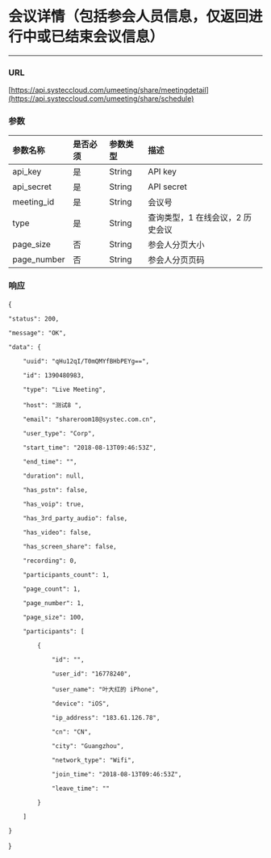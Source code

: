 # 会议详情（包括参会人员信息，仅返回进行中或已结束会议信息）

---

### URL

[https://api.systeccloud.com/umeeting/share/meetingdetail](https://api.systeccloud.com/umeeting/share/schedule)

### 参数

| 参数名称 | 是否必须 | 参数类型 | 描述 |
| :--- | :--- | :--- | :--- |
| api\_key | 是 | String | API key |
| api\_secret | 是 | String | API secret |
| meeting\_id | 是 | String | 会议号 |
| type | 是 | String | 查询类型，1 在线会议，2 历史会议 |
| page\_size | 否 | String | 参会人分页大小 |
| page\_number | 否 | String | 参会人分页页码 |

### 响应

{

```
"status": 200,

"message": "OK",

"data": {

    "uuid": "qHu12qI/T0mQMYfBHbPEYg==",

    "id": 1390480983,

    "type": "Live Meeting",

    "host": "测试8 ",

    "email": "shareroom18@systec.com.cn",

    "user_type": "Corp",

    "start_time": "2018-08-13T09:46:53Z",

    "end_time": "",

    "duration": null,

    "has_pstn": false,

    "has_voip": true,

    "has_3rd_party_audio": false,

    "has_video": false,

    "has_screen_share": false,

    "recording": 0,

    "participants_count": 1,

    "page_count": 1,

    "page_number": 1,

    "page_size": 100,

    "participants": [

        {

            "id": "",

            "user_id": "16778240",

            "user_name": "叶大红的 iPhone",

            "device": "iOS",

            "ip_address": "183.61.126.78",

            "cn": "CN",

            "city": "Guangzhou",

            "network_type": "Wifi",

            "join_time": "2018-08-13T09:46:53Z",

            "leave_time": ""

        }

    ]

}
```

}

